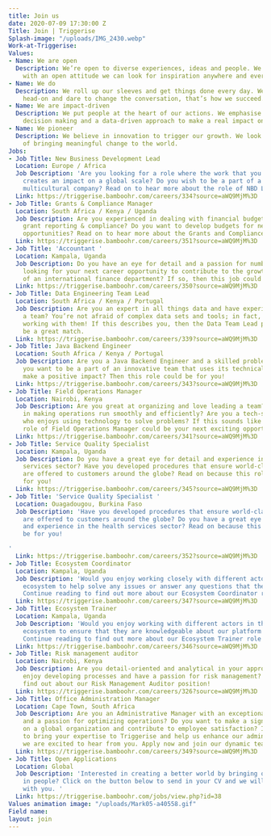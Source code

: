 ```yaml
---
title: Join us
date: 2020-07-09 17:30:00 Z
Title: Join | Triggerise
Splash-image: "/uploads/IMG_2430.webp"
Work-at-Triggerise: 
Values:
- Name: We are open
  Description: We’re open to diverse experiences, ideas and people. We believe that
    with an open attitude we can look for inspiration anywhere and everywhere.
- Name: We do
  Description: We roll up our sleeves and get things done every day. We tackle challenges
    head-on and dare to change the conversation, that’s how we succeed.
- Name: We are impact-driven
  Description: We put people at the heart of our actions. We emphasise evidence-based
    decision making and a data-driven approach to make a real impact on the ground.
- Name: We pioneer
  Description: We believe in innovation to trigger our growth. We look for new possibilities
    of bringing meaningful change to the world.
Jobs:
- Job Title: New Business Development Lead
  Location: Europe / Africa
  Job Description: 'Are you looking for a role where the work that you do sustainably
    creates an impact on a global scale? Do you wish to be a part of a diverse and
    multicultural company? Read on to hear more about the role of NBD Lead at Triggerise! '
  Link: https://triggerise.bamboohr.com/careers/334?source=aWQ9MjM%3D
- Job Title: Grants & Compliance Manager
  Location: South Africa / Kenya / Uganda
  Job Description: Are you experienced in dealing with financial budgeting, donor
    grant reporting & compliance? Do you want to develop budgets for new business
    opportunities? Read on to hear more about the Grants and Compliance Manager position!
  Link: https://triggerise.bamboohr.com/careers/351?source=aWQ9MjM%3D
- Job Title: 'Accountant '
  Location: Kampala, Uganda
  Job Description: Do you have an eye for detail and a passion for numbers? Are you
    looking for your next career opportunity to contribute to the growth and success
    of an international finance department? If so, then this job could be for you!
  Link: https://triggerise.bamboohr.com/careers/350?source=aWQ9MjM%3D
- Job Title: Data Engineering Team Lead
  Location: South Africa / Kenya / Portugal
  Job Description: Are you an expert in all things data and have experience leading
    a team? You’re not afraid of complex data sets and tools; in fact, you excel when
    working with them! If this describes you, then the Data Team Lead position could
    be a great match.
  Link: https://triggerise.bamboohr.com/careers/339?source=aWQ9MjM%3D
- Job Title: Java Backend Engineer
  Location: South Africa / Kenya / Portugal
  Job Description: Are you a Java Backend Engineer and a skilled problem-solver? Do
    you want to be a part of an innovative team that uses its technical skills to
    make a positive impact? Then this role could be for you!
  Link: https://triggerise.bamboohr.com/careers/343?source=aWQ9MjM%3D
- Job Title: Field Operations Manager
  Location: Nairobi, Kenya
  Job Description: Are you great at organizing and love leading a team? Do you thrive
    in making operations run smoothly and efficiently? Are you a tech-savvy leader
    who enjoys using technology to solve problems? If this sounds like you, then the
    role of Field Operations Manager could be your next exciting opportunity.
  Link: https://triggerise.bamboohr.com/careers/341?source=aWQ9MjM%3D
- Job Title: Service Quality Specialist
  Location: Kampala, Uganda
  Job Description: Do you have a great eye for detail and experience in the health
    services sector? Have you developed procedures that ensure world-class services
    are offered to customers around the globe? Read on because this role could be
    for you!
  Link: https://triggerise.bamboohr.com/careers/345?source=aWQ9MjM%3D
- Job Title: 'Service Quality Specialist '
  Location: Ouagadougou, Burkina Faso
  Job Description: 'Have you developed procedures that ensure world-class services
    are offered to customers around the globe? Do you have a great eye for detail
    and experience in the health services sector? Read on because this role could
    be for you!

'
  Link: https://triggerise.bamboohr.com/careers/352?source=aWQ9MjM%3D
- Job Title: Ecosystem Coordinator
  Location: Kampala, Uganda
  Job Description: 'Would you enjoy working closely with different actors in the Triggerise
    ecosystem to help solve any issues or answer any questions that they may have?
    Continue reading to find out more about our Ecosystem Coordinator role! '
  Link: https://triggerise.bamboohr.com/careers/347?source=aWQ9MjM%3D
- Job Title: Ecosystem Trainer
  Location: Kampala, Uganda
  Job Description: 'Would you enjoy working with different actors in the Triggerise
    ecosystem to ensure that they are knowledgeable about our platform and its offers?
    Continue reading to find out more about our Ecosystem Trainer role! '
  Link: https://triggerise.bamboohr.com/careers/346?source=aWQ9MjM%3D
- Job Title: Risk management auditor
  Location: Nairobi, Kenya
  Job Description: Are you detail-oriented and analytical in your approach? Do you
    enjoy developing processes and have a passion for risk management? Read more to
    find out about our Risk Management Auditor position!
  Link: https://triggerise.bamboohr.com/careers/326?source=aWQ9MjM%3D
- Job Title: Office Administration Manager
  Location: Cape Town, South Africa
  Job Description: Are you an Administrative Manager with an exceptional eye for detail
    and a passion for optimizing operations? Do you want to make a significant impact
    on a global organization and contribute to employee satisfaction? If you're ready
    to bring your expertise to Triggerise and help us enhance our administrative processes,
    we are excited to hear from you. Apply now and join our dynamic team!
  Link: https://triggerise.bamboohr.com/careers/349?source=aWQ9MjM%3D
- Job Title: Open Applications
  Location: Global
  Job Description: 'Interested in creating a better world by bringing out the best
    in people? Click on the button below to send in your CV and we will get in touch
    with you. '
  Link: https://triggerise.bamboohr.com/jobs/view.php?id=38
Values animation image: "/uploads/Mark05-a40558.gif"
Field name: 
layout: join
---
```


